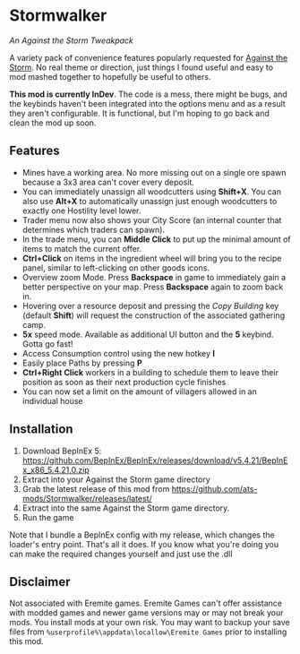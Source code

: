 # Stormwalker
*An Against the Storm Tweakpack*

A variety pack of convenience features popularly requested for [Against the Storm](https://www.gog.com/game/against_the_storm). No real theme or direction, just things I found useful and easy to mod mashed together to hopefully be useful to others.

**This mod is currently InDev**. The code is a mess, there might be bugs, and the keybinds haven't been integrated into the options menu and as a result they aren't configurable. It is functional, but I'm hoping to go back and clean the mod up soon.

## Features

- Mines have a working area. No more missing out on a single ore spawn because a 3x3 area can't cover every deposit.
- You can immediately unassign all woodcutters using **Shift+X**. You can also use **Alt+X** to automatically unassign just enough woodcutters to exactly one Hostility level lower.
- Trader menu now also shows your City Score (an internal counter that determines which traders can spawn).
- In the trade menu, you can **Middle Click** to put up the minimal amount of items to match the current offer.
- **Ctrl+Click** on items in the ingredient wheel will bring you to the recipe panel, similar to left-clicking on other goods icons.
- Overview zoom Mode. Press **Backspace** in game to immediately gain a better perspective on your map. Press **Backspace** again to zoom back in.
- Hovering over a resource deposit and pressing the *Copy Building* key (default **Shift**) will request the construction of the associated gathering camp.
-  **5x** speed mode. Available as additional UI button and the **5** keybind. Gotta go fast!
- Access Consumption control using the new hotkey **I**
- Easily place Paths by pressing **P**
- **Ctrl+Right Click** workers in a building to schedule them to leave their position as soon as their next production cycle finishes
- You can now set a limit on the amount of villagers allowed in an individual house

## Installation

1. Download BepInEx 5: https://github.com/BepInEx/BepInEx/releases/download/v5.4.21/BepInEx_x86_5.4.21.0.zip
2. Extract into your Against the Storm game directory
3. Grab the latest release of this mod from https://github.com/ats-mods/Stormwalker/releases/latest/
4. Extract into the same Against the Storm game directory.
5. Run the game

Note that I bundle a BepInEx config with my release, which changes the loader's entry point. That's all it does. If you know what you're doing you can make the required changes yourself and just use the .dll


## Disclaimer

Not associated with Eremite games. Eremite Games can't offer assistance with modded games and newer game versions may or may not break your mods. You install mods at your own risk. You may want to backup your save files from `%userprofile%\appdata\locallow\Eremite Games` prior to installing this mod.